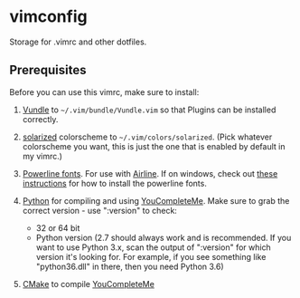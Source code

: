 # vimconfig

Storage for .vimrc and other dotfiles.


## Prerequisites

Before you can use this vimrc, make sure to install:

1. [Vundle](https://github.com/VundleVim/Vundle.vim) to
   `~/.vim/bundle/Vundle.vim` so that Plugins can be installed correctly.
2. [solarized](https://github.com/altercation/vim-colors-solarized) colorscheme to
   `~/.vim/colors/solarized`. (Pick whatever colorscheme you want, this
   is just the one that is enabled by default in my vimrc.)
3. [Powerline fonts](https://github.com/powerline/fonts). For use with
   [Airline](https://github.com/vim-airline/vim-airline). If on windows,
   check out [these instructions](
   https://medium.com/@slmeng/how-to-install-powerline-fonts-in-windows-b2eedecace58)
   for how to install the powerline fonts.
4. [Python](https://www.python.org) for compiling and using
   [YouCompleteMe](https://github.com/Valloric/YouCompleteMe). Make sure to grab the
   correct version - use ":version" to check:
   
   * 32 or 64 bit
   * Python version (2.7 should always work and is recommended. If you want to use
     Python 3.x, scan the output of ":version" for which version it's looking for.
     For example, if you see something like "python36.dll" in there, then you need
     Python 3.6)
     
5. [CMake](https://cmake.org/download/) to compile
   [YouCompleteMe](https://github.com/Valloric/YouCompleteMe)
